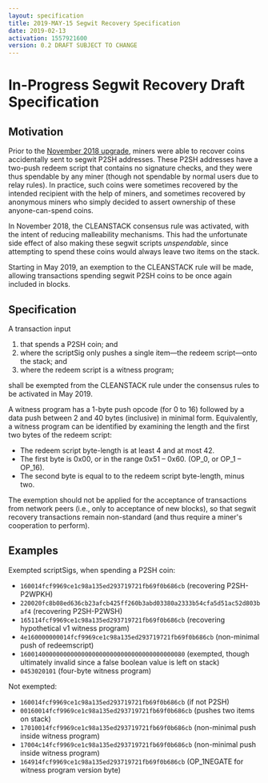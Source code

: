 ```yaml
---
layout: specification
title: 2019-MAY-15 Segwit Recovery Specification
date: 2019-02-13
activation: 1557921600
version: 0.2 DRAFT SUBJECT TO CHANGE
---
```


In-Progress Segwit Recovery Draft Specification
===============================================

## Motivation
Prior to the [November 2018 upgrade](2018-nov-upgrade.md), miners were able to recover coins accidentally sent to segwit P2SH addresses. These P2SH addresses have a two-push redeem script that contains no signature checks, and they were thus spendable by any miner (though not spendable by normal users due to relay rules). In practice, such coins were sometimes recovered by the intended recipient with the help of miners, and sometimes recovered by anonymous miners who simply decided to assert ownership of these anyone-can-spend coins.

In November 2018, the CLEANSTACK consensus rule was activated, with the intent of reducing malleability mechanisms. This had the unfortunate side effect of also making these segwit scripts *unspendable*, since attempting to spend these coins would always leave two items on the stack.

Starting in May 2019, an exemption to the CLEANSTACK rule will be made, allowing transactions spending segwit P2SH coins to be once again included in blocks.

## Specification
A transaction input
1. that spends a P2SH coin; and
2. where the scriptSig only pushes a single item—the redeem script—onto the stack; and
3. where the redeem script is a witness program;

shall be exempted from the CLEANSTACK rule under the consensus rules to be activated in May 2019.

A witness program has a 1-byte push opcode (for 0 to 16) followed by a data push between 2 and 40 bytes (inclusive) in minimal form.
Equivalently, a witness program can be identified by examining the length and the first two bytes of the redeem script:
* The redeem script byte-length is at least 4 and at most 42.
* The first byte is 0x00, or in the range 0x51 – 0x60. (OP_0, or OP_1 – OP_16).
* The second byte is equal to to the redeem script byte-length, minus two.

The exemption should not be applied for the acceptance of transactions from network peers (i.e., only to acceptance of new blocks), so that segwit recovery transactions remain non-standard (and thus require a miner's cooperation to perform).

## Examples

Exempted scriptSigs, when spending a P2SH coin:

* `160014fcf9969ce1c98a135ed293719721fb69f0b686cb` (recovering P2SH-P2WPKH)
* `220020fc8b08ed636cb23afcb425ff260b3abd03380a2333b54cfa5d51ac52d803baf4` (recovering P2SH-P2WSH)
* `165114fcf9969ce1c98a135ed293719721fb69f0b686cb` (recovering hypothetical v1 witness program)
* `4e160000000014fcf9969ce1c98a135ed293719721fb69f0b686cb` (non-minimal push of redeemscript)
* `1600140000000000000000000000000000000000000080` (exempted, though ultimately invalid since a false boolean value is left on stack)
* `0453020101` (four-byte witness program)

Not exempted:

* `160014fcf9969ce1c98a135ed293719721fb69f0b686cb` (if not P2SH)
* `00160014fcf9969ce1c98a135ed293719721fb69f0b686cb` (pushes two items on stack)
* `17010014fcf9969ce1c98a135ed293719721fb69f0b686cb` (non-minimal push inside witness program)
* `17004c14fcf9969ce1c98a135ed293719721fb69f0b686cb` (non-minimal push inside witness program)
* `164914fcf9969ce1c98a135ed293719721fb69f0b686cb` (OP_1NEGATE for witness program version byte)
